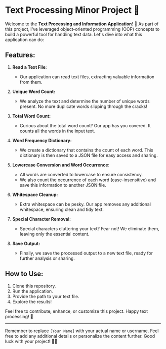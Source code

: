 # Text Processing Minor Project 📝

Welcome to the **Text Processing and Information Application**! 🚀 As part of this project, I've leveraged object-oriented programming (OOP) concepts to build a powerful tool for handling text data. Let's dive into what this application can do:

## Features:

1. **Read a Text File:**
   - Our application can read text files, extracting valuable information from them.

2. **Unique Word Count:**
   - We analyze the text and determine the number of unique words present. No more duplicate words slipping through the cracks!

3. **Total Word Count:**
   - Curious about the total word count? Our app has you covered. It counts all the words in the input text.

4. **Word Frequency Dictionary:**
   - We create a dictionary that contains the count of each word. This dictionary is then saved to a JSON file for easy access and sharing.

5. **Lowercase Conversion and Word Occurrence:**
   - All words are converted to lowercase to ensure consistency.
   - We also count the occurrence of each word (case-insensitive) and save this information to another JSON file.

6. **Whitespace Cleanup:**
   - Extra whitespace can be pesky. Our app removes any additional whitespace, ensuring clean and tidy text.

7. **Special Character Removal:**
   - Special characters cluttering your text? Fear not! We eliminate them, leaving only the essential content.

8. **Save Output:**
   - Finally, we save the processed output to a new text file, ready for further analysis or sharing.

## How to Use:

1. Clone this repository.
2. Run the application.
3. Provide the path to your text file.
4. Explore the results!

Feel free to contribute, enhance, or customize this project. Happy text processing! 🎉

---

Remember to replace `[Your Name]` with your actual name or username. Feel free to add any additional details or personalize the content further. Good luck with your project! 🌟🐍
